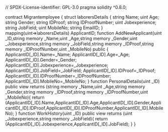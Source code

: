 // SPDX-License-identifier: GPL-3.0
pragma solidity ^0.8.0;

contract Migrantemployee
{
    struct laborersDetails
    {
    string Name;
    uint Age;
    string Gender;
    string IDProof;
    string IDProofNumber;
    uint Jobexperience;
    string JobField;
    uint MobileNo;
    string EmailID;
    }
mapping(uint=>laborersDetails) ApplicantID;
function AddNewApplicant(uint _ID,string memory _Name,uint _Age,string memory _Gender,uint _Jobexperience,string memory _JobField,string memory _IDProof,string memory _IDProofNumber,uint _MobileNo) public
   {
    ApplicantID[_ID].Name=_Name;
    ApplicantID[_ID].Age=_Age;
    ApplicantID[_ID].Gender=_Gender;
    ApplicantID[_ID].Jobexperience=_Jobexperience;
    ApplicantID[_ID].JobField=_JobField;
    ApplicantID[_ID].IDProof=_IDProof;
    ApplicantID[_ID].IDProofNumber=_IDProofNumber;
    ApplicantID[_ID].MobileNo=_MobileNo;
    }
function PersonalDetails(uint _ID) public view returns (string memory _Name,uint _Age,string memory _Gender,string memory _IDProof,string memory _IDProofNumber,uint _MobileNo){
  return (ApplicantID[_ID].Name,ApplicantID[_ID].Age,ApplicantID[_ID].Gender,ApplicantID[_ID].IDProof,ApplicantID[_ID].IDProofNumber,ApplicantID[_ID].MobileNo);
}
function WorkHistory(uint _ID) public view returns (uint _Jobexperience,string memory _JobField){
    return (ApplicantID[_ID].Jobexperience,ApplicantID[_ID].JobField);
}
}
